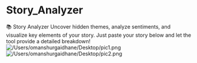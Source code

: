 # Story_Analyzer
📚 Story Analyzer Uncover hidden themes, analyze sentiments, and visualize key elements of your story. Just paste your story below and let the tool provide a detailed breakdown!
![/Users/omanshurgaidhane/Desktop/pic1.png](pic1.png)
![/Users/omanshurgaidhane/Desktop/pic2.png](pic2.png)


